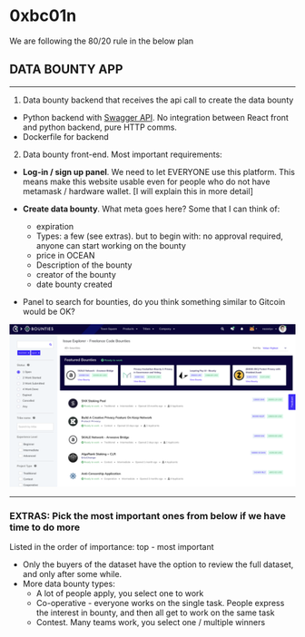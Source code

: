 # 0xbc01n

We are following the 80/20 rule in the below plan

## DATA BOUNTY APP

---

1. Data bounty backend that receives the api call to create the data bounty

- Python backend with [Swagger API](https://swagger.io/blog/api-development/automatically-generating-swagger-specifications-wi/). No integration between React front and python backend, pure HTTP comms.
- Dockerfile for backend

2. Data bounty front-end. Most important requirements:

- **Log-in / sign up panel**. We need to let EVERYONE use this platform. This means make this website usable even for people who do not have metamask / hardware wallet. [I will explain this in more detail]
- **Create data bounty**. What meta goes here? Some that I can think of:
   - expiration
   - Types: a few (see extras). but to begin with: no approval required, anyone can start working on the bounty
   - price in OCEAN
   - Description of the bounty
   - creator of the bounty
   - date bounty created

- Panel to search for bounties, do you think something similar to Gitcoin would be OK?
  
![gitcoins-bounty-explorer](assets/gitcoin-search.png)

 ---

### **EXTRAS: Pick the most important ones from below if we have time to do more**

Listed in the order of importance: top - most important

- Only the buyers of the dataset have the option to review the full dataset, and only after some while. 
- More data bounty types:
  - A lot of people apply, you select one to work
  - Co-operative - everyone works on the single task. People express the interest in bounty, and then all get to work on the same task
  - Contest. Many teams work, you select one / multiple winners